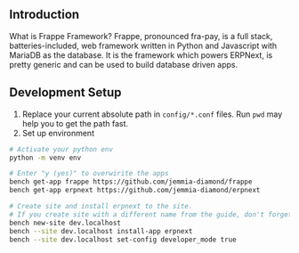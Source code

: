 ## Introduction
What is Frappe Framework? Frappe, pronounced fra-pay, is a full stack, batteries-included, web framework written in Python and Javascript with MariaDB as the database. It is the framework which powers ERPNext, is pretty generic and can be used to build database driven apps.

## Development Setup

1. Replace your current absolute path in `config/*.conf` files. Run `pwd` may help you to get the path fast.
2. Set up environment
```bash
# Activate your python env
python -m venv env

# Enter "y (yes)" to overwirite the apps
bench get-app frappe https://github.com/jemmia-diamond/frappe
bench get-app erpnext https://github.com/jemmia-diamond/erpnext

# Create site and install erpnext to the site.
# If you create site with a different name from the guide, don't forget to add it to the .gitignore file
bench new-site dev.localhost
bench --site dev.localhost install-app erpnext
bench --site dev.localhost set-config developer_mode true
```

